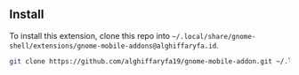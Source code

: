 ## Install

To install this extension, clone this repo into `~/.local/share/gnome-shell/extensions/gnome-mobile-addons@alghiffaryfa.id`.

```sh
git clone https://github.com/alghiffaryfa19/gnome-mobile-addon.git ~/.local/share/gnome-shell/extensions/gnome-mobile-addons@alghiffaryfa.id
```
